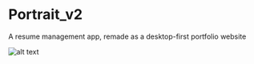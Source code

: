 # Portrait_v2
A resume management app, remade as a desktop-first portfolio website

![alt text](https://github.com/Shohan20lac/Portrait_v2/main/plan.jpg?raw=true)
